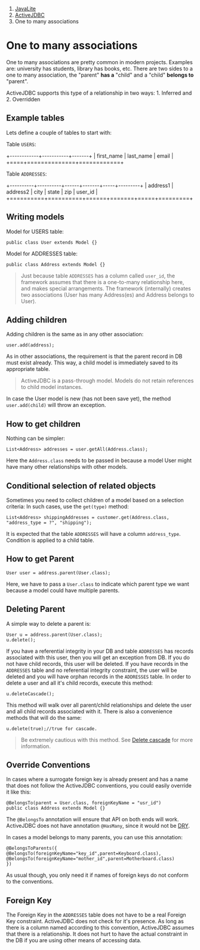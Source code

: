 <ol class=breadcrumb>
   <li><a href=/>JavaLite</a></li>
   <li><a href=/activejdbc>ActiveJDBC</a></li>
   <li class=active>One to many associations</li>
</ol>
<div class=page-header>
   <h1>One to many associations <small></small></h1>
</div>



One to many associations are pretty common in modern projects. Examples are: university has students, library has books, etc.
There are two sides to a one to many association, the "parent" **has a** "child" and a "child" **belongs to** "parent".

ActiveJDBC supports this type of a relationship in two ways: 1. Inferred and 2. Overridden

## Example tables

Lets define a couple of tables to start with:

Table `USERS`:

+------------+-----------+-------+
| first_name | last_name | email |
+====+==============+============+

Table `ADDRESSES`:

+----------+----------+------+-------+-----+---------+
| address1 | address2 | city | state | zip | user_id |
+==========+==========+======+=======+=====+=========+


## Writing models

Model for USERS table:

~~~~ {.java}
public class User extends Model {}
~~~~

Model for ADDRESSES table:

~~~~ {.java}
public class Address extends Model {}
~~~~

> Just because table `ADDRESSES` has a column called `user_id`, the framework assumes that there is a one-to-many
> relationship here, and makes special arrangements. The framework (internally) creates two associations
> (User has many Address(es) and Address belongs to User).

## Adding children

Adding children is the same as in any other association:

~~~~ {.java}
user.add(address);
~~~~

As in other associations, the requirement is that the parent record in DB must exist already. This way, a child model
is immediately saved to its appropriate table.

>
> ActiveJDBC is a pass-through model. Models do not retain references to child model instances.
>

In case the User model is new (has not been save yet), the method `user.add(child)` will throw an exception.

## How to get children

Nothing can be simpler:

~~~~ {.java}
List<Address> addresses = user.getAll(Address.class);
~~~~

Here the `Address.class` needs to be passed in because a model User might have many other relationships with other models.

## Conditional selection of related objects

Sometimes you need to collect children of a model based on a selection criteria: In such cases, use the `get(type)` method:

~~~~ {.java}
List<Address> shippingAddresses = customer.get(Address.class, "address_type = ?", "shipping");
~~~~

It is expected that the table `ADDRESSES` will have a column `address_type`. Condition is applied to a child table.

## How to get Parent

~~~~ {.java}
User user = address.parent(User.class);
~~~~

Here, we have to pass a `User.class` to indicate which parent type we want because a model could have multiple parents.

## Deleting Parent

A simple way to delete a parent is:

~~~~ {.java}
User u = address.parent(User.class);
u.delete();
~~~~

If you have a referential integrity in your DB and table `ADDRESSES` has records associated with this user, then
you will get an exception from DB. If you do not have child records, this user will be deleted. If you have records in
the `ADDRESSES` table and no referential integrity constraint, the user will be deleted and you will have orphan
records in the `ADDRESSES` table. In order to delete a user and all it's child records, execute this method:

~~~~ {.java}
u.deleteCascade();
~~~~

This method will walk over all parent/child relationships and delete the user and all child records associated with it.
There is also a convenience methods that will do the same:

~~~~ {.java}
u.delete(true);//true for cascade.
~~~~

>
> Be extremely cautious with this method. See [Delete cascade](delete_cascade) for more information.
>

## Override Conventions

In cases where a surrogate foreign key is already present and has a name that does not follow the ActiveJDBC
conventions, you could easily override it like this:

~~~~ {.java}
@BelongsTo(parent = User.class, foreignKeyName = "usr_id")
public class Address extends Model {}
~~~~

The `@BelongsTo` annotation will ensure that API on both ends will work. ActiveJDBC does not have annotation
`@HasMany`, since it would not be [DRY](http://en.wikipedia.org/wiki/Don't_repeat_yourself).

In cases a model belongs to many parents, you can use this annotation:

~~~~ {.java}
@BelongsToParents({ 
@BelongsTo(foreignKeyName="key_id",parent=Keyboard.class), 
@BelongsTo(foreignKeyName="mother_id",parent=Motherboard.class) 
}) 
~~~~

As usual though, you only need it if names of foreign keys do not conform to the conventions.

## Foreign Key

The Foreign Key in the `ADDRESSES` table does not have to be a real Foreign Key constraint. ActiveJDBC does not check
for it's presence. As long as there is a column named according to this convention, ActiveJDBC assumes that there
is a relationship. It does not hurt to have the actual constraint in the DB if you are using other means of accessing data.

